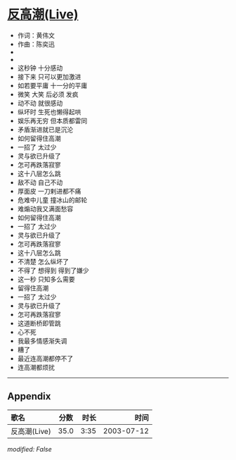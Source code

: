 # [反高潮(Live)](https://music.163.com/song?id=31234265)

* 作词：黄伟文
* 作曲：陈奕迅
*
*
* 这秒钟 十分感动
* 接下来 只可以更加激进
* 如若要平庸 十一分的平庸
* 微笑 大笑 后必须 发疯
* 动不动 就很感动
* 纵坏时 生死也懒得起哄
* 娱乐再无穷 但本质都雷同
* 矛盾渐进就已是沉沦
* 如何留得住高潮
* 一招了 太过少
* 灵与欲已升级了
* 怎可再跌落寂寥
* 这十八层怎么跳
* 敌不动 自己不动
* 厚面皮 一刀剌进都不痛
* 危难中儿童 撞冰山的邮轮
* 难煽动我又满面愁容
* 如何留得住高潮
* 一招了 太过少
* 灵与欲已升级了
* 怎可再跌落寂寥
* 这十八层怎么跳
* 不清楚 怎么纵坏了
* 不得了 想得到 得到了嫌少
* 这一秒 只知多么需要
* 留得住高潮
* 一招了 太过少
* 灵与欲已升级了
* 怎可再跌落寂寥
* 这道断桥即管跳
* 心不死
* 我最多情感渐失调
* 糟了
* 最近连高潮都停不了
* 连高潮都烦扰


---

## Appendix

|歌名|分数|时长|时间|
|:---|:---:|---:|---:|
|反高潮(Live)|35.0|3:35|2003-07-12

*modified: False*